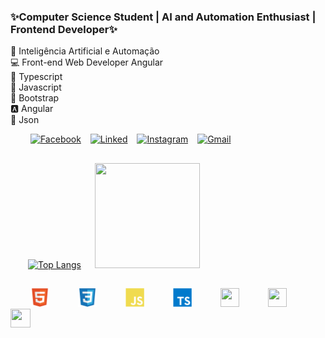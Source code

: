 ### ✨Computer Science Student | AI and Automation Enthusiast | Frontend Developer✨

🤖 Inteligência Artificial e Automação <br />
💻 Front-end Web Developer Angular<br />
💠 Typescript <br />
💛 Javascript <br />
💜 Bootstrap <br />
🅰️ Angular <br />
📄 Json <br />



&ensp;&ensp;&ensp;&ensp;
[![Facebook](https://img.shields.io/badge/Facebook-1877F2?style=for-the-badge&logo=facebook&logoColor=white)](https://www.facebook.com/warasep) &ensp;
[![Linked](https://img.shields.io/badge/LinkedIn-0077B5?style=for-the-badge&logo=linkedin&logoColor=white)](https://www.linkedin.com/in/wallacepereira-in) &ensp;
[![Instagram](https://img.shields.io/badge/Instagram-E4405F?style=for-the-badge&logo=instagram&logoColor=white)](https://www.instagram.com/w.arase/) &ensp;
[![Gmail](https://img.shields.io/badge/linktree-39E09B?style=for-the-badge&logo=linktree&logoColor=white)](https://linktr.ee/warase)

##

&ensp;&ensp;&ensp;&ensp;[![Top Langs](https://github-readme-stats.vercel.app/api/top-langs/?username=Wallace-Pereira1&layout=compact&theme=radical)](https://github.com/Wallace-Pereira1/github-readme-stats) &ensp; &ensp;<img src="https://files.catbox.moe/hp7p38.png" width="168" height="168">

##
&ensp;&ensp;&ensp;&ensp;
<img src="https://raw.githubusercontent.com/devicons/devicon/master/icons/html5/html5-original.svg" width="30" height="30">&ensp;&ensp;&ensp;&ensp;&ensp;&ensp;
<img src="https://raw.githubusercontent.com/devicons/devicon/master/icons/css3/css3-original.svg" width="30" height="30">&ensp;&ensp;&ensp;&ensp;&ensp;&ensp;
<img src="https://raw.githubusercontent.com/devicons/devicon/master/icons/javascript/javascript-plain.svg" width="30" height="30">&ensp;&ensp;&ensp;&ensp;&ensp;&ensp;
<img src="https://raw.githubusercontent.com/devicons/devicon/master/icons/typescript/typescript-plain.svg" width="30" height="30">&ensp;&ensp;&ensp;&ensp;&ensp;&ensp;
<img src="https://files.catbox.moe/ydqd29.png" width="30" height="30">&ensp;&ensp;&ensp;&ensp;&ensp;&ensp;
<img src="https://files.catbox.moe/ooz57b.png" width="30" height="30">&ensp;&ensp;&ensp;&ensp;&ensp;&ensp;
<img src="https://upload.wikimedia.org/wikipedia/commons/thumb/b/b2/Bootstrap_logo.svg/2560px-Bootstrap_logo.svg.png" width="32" height="30">

<!-- ![Snake animation](https://github.com/Wallace-Pereira1/Wallace-Pereira1/blob/output/github-contribution-grid-snake.svg) -->
